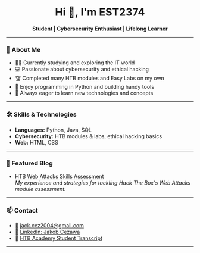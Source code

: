 <h1 align="center">Hi 👋, I'm EST2374</h1>

<p align="center">
  <b>Student | Cybersecurity Enthusiast | Lifelong Learner</b>
</p>

---

### 🚀 About Me

- 🧑‍🎓 Currently studying and exploring the IT world  
- 💻 Passionate about cybersecurity and ethical hacking  
- 🏆 Completed many HTB modules and Easy Labs on my own  
- 🐍 Enjoy programming in Python and building handy tools  
- 📖 Always eager to learn new technologies and concepts

---

### 🛠️ Skills & Technologies

- **Languages:** Python, Java, SQL
- **Cybersecurity:** HTB modules & labs, ethical hacking basics
- **Web:** HTML, CSS

---

### 📝 Featured Blog

- [HTB Web Attacks Skills Assessment](https://medium.com/@est_21/htb-web-attacks-skills-assessment-c9b0fd6d9aca)  
  _My experience and strategies for tackling Hack The Box's Web Attacks module assessment._

---

### 📫 Contact

- 📧 [jack.cez2004@gmail.com](mailto:jack.cez2004@gmail.com)
- 💼 [LinkedIn: Jakob Cezawa](https://www.linkedin.com/in/jakob-cezawa-03b69535b/)
- 📝 [HTB Academy Student Transcript](https://app.hackthebox.com/users/2255803)

---

<!--
**EST2374/EST2374** is a ✨ special ✨ repository because its README.md (this file) appears on your GitHub profile.
-->
